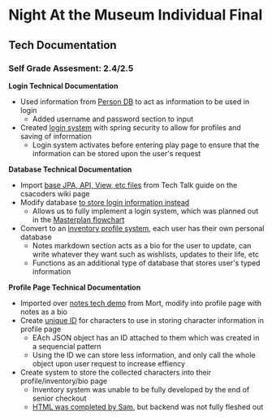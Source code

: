 # Night At the Museum Individual Final

## Tech Documentation

### Self Grade Assesment: 2.4/2.5

**Login Technical Documentation**
- Used information from [Person DB](https://github.com/zenxha/musicgacha/tree/main/src/main/java/com/musicgacha/controllers/database/person) to act as information to be used in login
  - Added username and password section to input  
- Created [login system](https://github.com/zenxha/musicgacha/tree/main/src/main/java/com/musicgacha/controllers/security) with spring security to allow for profiles and saving of information
  - Login system activates before entering play page to ensure that the information can be stored upon the user's request

**Database Technical Documentation**
- Import [base JPA, API, View, etc files](https://github.com/zenxha/musicgacha/tree/main/src/main/java/com/musicgacha/controllers/database/person) from Tech Talk guide on the csacoders wiki page
- Modify database [to store login information instead](https://github.com/zenxha/musicgacha/tree/main/src/main/java/com/musicgacha/controllers/database)
  - Allows us to fully implement a login system, which was planned out in the [Masterplan flowchart](https://docs.google.com/drawings/d/1J8H0ygz2QkCI40XRQpPd7W-9kpfUwOEN2dKYtuCUNqI/edit?usp=sharing)
- Convert to an [inventory profile system](https://github.com/zenxha/musicgacha/tree/main/src/main/java/com/musicgacha/controllers/database/note), each user has their own personal database
  - Notes markdown section acts as a bio for the user to update, can write whatever they want such as wishlists, updates to their life, etc
  - Functions as an additional type of database that stores user's typed information

**Profile Page Technical Documentation**
- Imported over [notes tech demo](https://github.com/zenxha/musicgacha/tree/main/src/main/java/com/musicgacha/controllers/database/note) from Mort, modify into profile page with notes as a bio
- Create [unique ID](https://github.com/zenxha/musicgacha/blob/6a1ef76752ce09fdc7434989592676fa50d11ee0/src/main/resources/static/json/characters/common.json#L30) for characters to use in storing character information in profile page
  - EAch JSON object has an ID attached to them which was created in a sequencial pattern
  - Using the ID we can store less information, and only call the whole object upon user request to increase effiency 
- Create system to store the collected characters into their profile/inventory/bio page
  - Inventory system was unable to be fully developed by the end of senior checkout
  - [HTML was completed by Sam](https://github.com/zenxha/musicgacha/blob/main/src/main/resources/templates/homesite/inventory.html), but backend was not fully fleshed out
